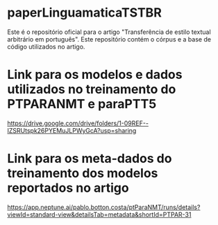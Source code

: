 # paperLinguamaticaTSTBR

Este é o repositório oficial para o artigo "Transferência de estilo textual arbitrário em português". Este repositório contém o córpus e a base de código utilizados no artigo.

# Link para os modelos e dados utilizados no treinamento do PTPARANMT e paraPTT5

https://drive.google.com/drive/folders/1-09REF--IZSRUtspk26PYEMuJLPWyGcA?usp=sharing

# Link para os meta-dados do treinamento dos modelos reportados no artigo

https://app.neptune.ai/pablo.botton.costa/ptParaNMT/runs/details?viewId=standard-view&detailsTab=metadata&shortId=PTPAR-31








